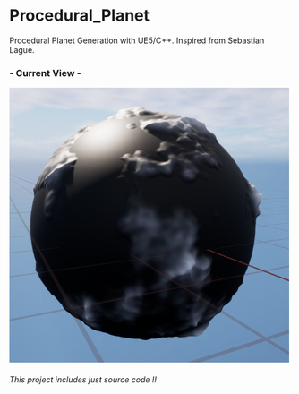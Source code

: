 # Procedural_Planet
Procedural Planet Generation with UE5/C++. Inspired from Sebastian Lague.

### - Current View -

<img src="./ss/SS.png" width="500">

###### This project includes just source code !!

